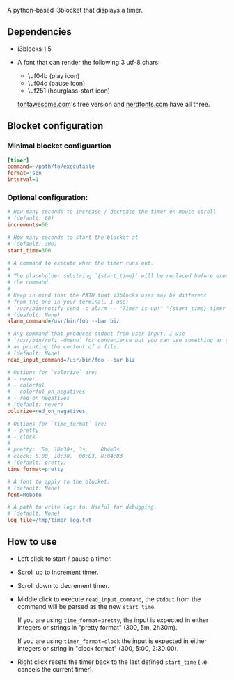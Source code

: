 A python-based i3blocket that displays a timer.

## Dependencies

* i3blocks 1.5

* A font that can render the following 3 utf-8 chars:
  * \uf04b (play icon)
  * \uf04c (pause icon)
  * \uf251 (hourglass-start icon)
  
  [fontawesome.com](https://fontawesome.com)'s free version and
  [nerdfonts.com](https://www.nerdfonts.com) have all three.

## Blocket configuration

### Minimal blocket configuartion

```ini
[timer]
command=~/path/to/executable
format=json
interval=1
```

### Optional configuration:

```ini
# How many seconds to increase / decrease the timer on mouse scroll
# (default: 60)
increments=60

# How many seconds to start the blocket at
# (default: 300)
start_time=300

# A command to execute when the timer runs out.
#
# The placeholder substring `{start_time}` will be replaced before executing
# the command.
# 
# Keep in mind that the PATH that i3blocks uses may be different 
# from the one in your terminal. I use: 
# `/usr/bin/notify-send -c alarm -- "Timer is up!" "{start_time} timer is up!"`
# (deafult: None)
alarm_command=/usr/bin/foo --bar biz

# Any command that produces stdout from user input. I use
# `/usr/bin/rofi -dmenu` for convenience but you can use something as simple
# as printing the content of a file.
# (default: None)
read_input_command=/usr/bin/foo --bar biz

# Options for `colorize` are:
# - never
# - colorful
# - colorful_on_negatives
# - red_on_negatives
# (default: never)
colorize=red_on_negatives

# Options for `time_format` are:
# - pretty
# - clock
#
# pretty:  5m, 10m30s, 3s,    8h4m3s
# clock: 5:00, 10:30,  00:03, 8:04:03
# (default: pretty)
time_format=pretty

# A font to apply to the blocket.
# (default: None)
font=Roboto

# A path to write logs to. Useful for debugging.
# (default: None)
log_file=/tmp/timer_log.txt
```

## How to use

* Left click to start / pause a timer.

* Scroll up to increment timer.

* Scroll down to decrement timer.

* Middle click to execute `read_input_command`, the `stdout` from the command
  will be parsed as the new `start_time`.

  If you are using `time_format=pretty`, the input is expected in either 
  integers or strings in "pretty format" (300, 5m, 2h30m).

  If you are using `timer_format=clock` the input is expected in either integers 
  or string in "clock format" (300, 5:00, 2:30:00).

* Right click resets the timer back to the last defined `start_time` (i.e. 
  cancels the current timer).
